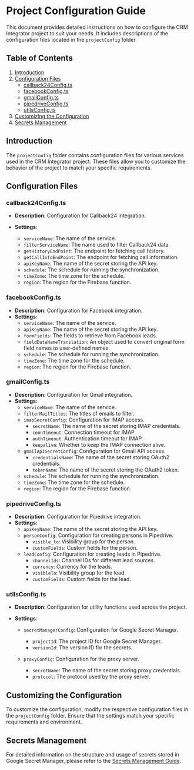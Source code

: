 # Project Configuration Guide

This document provides detailed instructions on how to configure the CRM Integrator project to suit your needs. It includes descriptions of the configuration files located in the `projectConfig` folder.

## Table of Contents

1. [Introduction](#introduction)
2. [Configuration Files](#configuration-files)
   - [callback24Config.ts](#callback24configts)
   - [facebookConfig.ts](#facebookconfigts)
   - [gmailConfig.ts](#gmailconfigts)
   - [pipedriveConfig.ts](#pipedriveconfigts)
   - [utilsConfig.ts](#utilsconfigts)
3. [Customizing the Configuration](#customizing-the-configuration)
4. [Secrets Management](#secrets-management)

## Introduction

The `projectConfig` folder contains configuration files for various services used in the CRM Integrator project. These files allow you to customize the behavior of the project to match your specific requirements.

## Configuration Files

### callback24Config.ts

- **Description**: Configuration for Callback24 integration.
- **Settings**:

  - `serviceName`: The name of the service.
  - `filterServiceName`: The name used to filter Callback24 data.
  - `getHistoryEndPoint`: The endpoint for fetching call history.
  - `getCallInfoEndPoint`: The endpoint for fetching call information.
  - `apiKeyName`: The name of the secret storing the API key.
  - `schedule`: The schedule for running the synchronization.
  - `timeZone`: The time zone for the schedule.
  - `region`: The region for the Firebase function.

### facebookConfig.ts

- **Description**: Configuration for Facebook integration.
- **Settings**:
  - `serviceName`: The name of the service.
  - `apiKeyName`: The name of the secret storing the API key.
  - `formFields`: The fields to retrieve from Facebook leads.
  - `fieldDataNameTranslation`: An object used to convert original form field names to user-defined names.
  - `schedule`: The schedule for running the synchronization.
  - `timeZone`: The time zone for the schedule.
  - `region`: The region for the Firebase function.

### gmailConfig.ts

- **Description**: Configuration for Gmail integration.
- **Settings**:
  - `serviceName`: The name of the service.
  - `filterMailTitles`: The titles of emails to filter.
  - `imapSecretConfig`: Configuration for IMAP access.
    - `secretName`: The name of the secret storing IMAP credentials.
    - `connTimeout`: Connection timeout for IMAP.
    - `authTimeout`: Authentication timeout for IMAP.
    - `keepalive`: Whether to keep the IMAP connection alive.
  - `gmailApiSecretConfig`: Configuration for Gmail API access.
    - `credentialsName`: The name of the secret storing OAuth2 credentials.
    - `tokenName`: The name of the secret storing the OAuth2 token.
  - `schedule`: The schedule for running the synchronization.
  - `timeZone`: The time zone for the schedule.
  - `region`: The region for the Firebase function.

### pipedriveConfig.ts

- **Description**: Configuration for Pipedrive integration.
- **Settings**:
  - `apiKeyName`: The name of the secret storing the API key.
  - `personConfig`: Configuration for creating persons in Pipedrive.
    - `visible_to`: Visibility group for the person.
    - `customFields`: Custom fields for the person.
  - `leadConfig`: Configuration for creating leads in Pipedrive.
    - `channelIds`: Channel IDs for different lead sources.
    - `currency`: Currency for the leads.
    - `visibleTo`: Visibility group for the lead.
    - `customFields`: Custom fields for the lead.

### utilsConfig.ts

- **Description**: Configuration for utility functions used across the project.
- **Settings**:

  - `secretManagerConfig`: Configuration for Google Secret Manager.
    - `projectId`: The project ID for Google Secret Manager.
    - `versionId`: The version ID for the secrets.
  - `proxyConfig`: Configuration for the proxy server.

    - `secretName`: The name of the secret storing proxy credentials.
    - `protocol`: The protocol used by the proxy server.

## Customizing the Configuration

To customize the configuration, modify the respective configuration files in the `projectConfig` folder. Ensure that the settings match your specific requirements and environment.


## Secrets Management

For detailed information on the structure and usage of secrets stored in Google Secret Manager, please refer to the [Secrets Management Guide](secrets.md).
